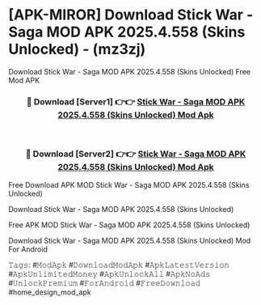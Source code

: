 # [APK-MIROR] Download Stick War - Saga MOD APK 2025.4.558 (Skins Unlocked) - (mz3zj)
Download Stick War - Saga MOD APK 2025.4.558 (Skins Unlocked) Free Mod APK

<div align="center">
<h3>🔴 Download [Server1] 👉👉 <a href="https://apk-comot.site?title=Stick_War_-_Saga_MOD_APK_2025.4.558_(Skins_Unlocked)">Stick War - Saga MOD APK 2025.4.558 (Skins Unlocked) Mod Apk</a></h3><br>

<h3>🔴 Download [Server2] 👉👉 <a href="https://apk-comot.site?title=Stick_War_-_Saga_MOD_APK_2025.4.558_(Skins_Unlocked)">Stick War - Saga MOD APK 2025.4.558 (Skins Unlocked) Mod Apk</a></h3>
</div>


Free Download APK MOD Stick War - Saga MOD APK 2025.4.558 (Skins Unlocked)

Download Stick War - Saga MOD APK 2025.4.558 (Skins Unlocked) 

Free APK MOD Stick War - Saga MOD APK 2025.4.558 (Skins Unlocked) 

Download Stick War - Saga MOD APK 2025.4.558 (Skins Unlocked) Mod For Android

𝚃𝚊𝚐𝚜: #𝙼𝚘𝚍𝙰𝚙𝚔 #𝙳𝚘𝚠𝚗𝚕𝚘𝚊𝚍𝙼𝚘𝚍𝙰𝚙𝚔 #𝙰𝚙𝚔𝙻𝚊𝚝𝚎𝚜𝚝𝚅𝚎𝚛𝚜𝚒𝚘𝚗 #𝙰𝚙𝚔𝚄𝚗𝚕𝚒𝚖𝚒𝚝𝚎𝚍𝙼𝚘𝚗𝚎𝚢 #𝙰𝚙𝚔𝚄𝚗𝚕𝚘𝚌𝚔𝙰𝚕𝚕 #𝙰𝚙𝚔𝙽𝚘𝙰𝚍𝚜 #𝚄𝚗𝚕𝚘𝚌𝚔𝙿𝚛𝚎𝚖𝚒𝚞𝚖 #𝙵𝚘𝚛𝙰𝚗𝚍𝚛𝚘𝚒𝚍 #𝙵𝚛𝚎𝚎𝙳𝚘𝚠𝚗𝚕𝚘𝚊𝚍 #home_design_mod_apk